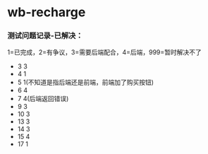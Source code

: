 # wb-recharge

### 测试问题记录-已解决：
1=已完成，2=有争议，3=需要后端配合，4=后端，999=暂时解决不了
- 3 	3
- 4		1
- 5		1(不知道是指后端还是前端，前端加了购买按钮)
- 6		4
- 7		4(后端返回错误)
- 9		3
- 10	3
- 13	3
- 14	3
- 15	4
- 17	1
